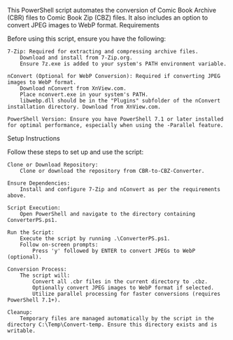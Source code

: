 This PowerShell script automates the conversion of Comic Book Archive (CBR) files to Comic Book Zip (CBZ) files. It also includes an option to convert JPEG images to WebP format.
Requirements

Before using this script, ensure you have the following:

    7-Zip: Required for extracting and compressing archive files.
        Download and install from 7-Zip.org.
        Ensure 7z.exe is added to your system's PATH environment variable.

    nConvert (Optional for WebP Conversion): Required if converting JPEG images to WebP format.
        Download nConvert from XnView.com.
        Place nconvert.exe in your system's PATH.
        libwebp.dll should be in the "Plugins" subfolder of the nConvert installation directory. Download from XnView.com.

    PowerShell Version: Ensure you have PowerShell 7.1 or later installed for optimal performance, especially when using the -Parallel feature.

Setup Instructions

Follow these steps to set up and use the script:

    Clone or Download Repository:
        Clone or download the repository from CBR-to-CBZ-Converter.

    Ensure Dependencies:
        Install and configure 7-Zip and nConvert as per the requirements above.

    Script Execution:
        Open PowerShell and navigate to the directory containing ConverterPS.ps1.

    Run the Script:
        Execute the script by running .\ConverterPS.ps1.
        Follow on-screen prompts:
            Press 'y' followed by ENTER to convert JPEGs to WebP (optional).

    Conversion Process:
        The script will:
            Convert all .cbr files in the current directory to .cbz.
            Optionally convert JPEG images to WebP format if selected.
            Utilize parallel processing for faster conversions (requires PowerShell 7.1+).

    Cleanup:
        Temporary files are managed automatically by the script in the directory C:\Temp\Convert-temp. Ensure this directory exists and is writable.
